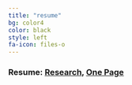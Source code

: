 ```yaml
---
title: "resume"
bg: color4
color: black
style: left
fa-icon: files-o
---
```


<script>
var links = document.links;

for (var i = 0, linksLength = links.length; i < linksLength; i++) {
   if (links[i].hostname != window.location.hostname) {
       links[i].target = '_blank';
   } 
}
</script>

### Resume: [Research](https://drive.google.com/open?id=0B4MGX4d0sKeaMHNIM1ZaalZuOGM), [One Page](https://drive.google.com/file/d/0B4MGX4d0sKead2VzbWRIWl9EQW8/view?usp=sharing) 




